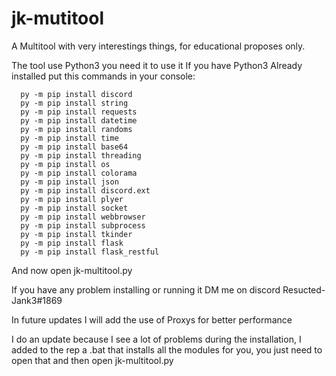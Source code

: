 # jk-mutitool
A Multitool with very interestings things, for educational proposes only. 

The tool use Python3 you need it to use it
If you have Python3 Already installed put this commands in your console: 
```
  py -m pip install discord
  py -m pip install string
  py -m pip install requests
  py -m pip install datetime
  py -m pip install randoms
  py -m pip install time
  py -m pip install base64
  py -m pip install threading 
  py -m pip install os
  py -m pip install colorama
  py -m pip install json
  py -m pip install discord.ext 
  py -m pip install plyer 
  py -m pip install socket
  py -m pip install webbrowser
  py -m pip install subprocess
  py -m pip install tkinder
  py -m pip install flask
  py -m pip install flask_restful
  ```

And now open jk-multitool.py

If you have any problem installing or running it DM me on discord Resucted-Jank3#1869

In future updates I will add the use of Proxys for better performance


I do an update because I see a lot of problems during the installation, I added to the rep a .bat that installs all the modules for you, you just need to open that and then open jk-multitool.py

